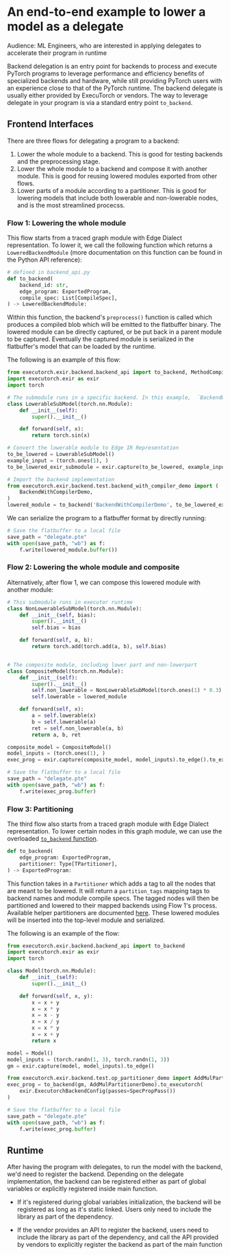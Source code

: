 # An end-to-end example to lower a model as a delegate

Audience: ML Engineers, who are interested in applying delegates to accelerate their program in runtime

Backend delegation is an entry point for backends to process and execute PyTorch
programs to leverage performance and efficiency benefits of specialized
backends and hardware, while still providing PyTorch users with an experience
close to that of the PyTorch runtime. The backend delegate is usually either provided by
ExecuTorch or vendors. The way to leverage delegate in your program is via a standard entry point `to_backend`.


## Frontend Interfaces

There are three flows for delegating a program to a backend:

1. Lower the whole module to a backend. This is good for testing backends and
    the preprocessing stage.
1. Lower the whole module to a backend and compose it with another module. This
    is good for reusing lowered modules exported from other flows.
1. Lower parts of a module according to a partitioner. This is good for
    lowering models that include both lowerable and non-lowerable nodes, and is
    the most streamlined procecss.

### Flow 1: Lowering the whole module

This flow starts from a traced graph module with Edge Dialect representation. To
lower it, we call the following function which returns a `LoweredBackendModule`
(more documentation on this function can be found in the Python API reference):

```python
# defined in backend_api.py
def to_backend(
    backend_id: str,
    edge_program: ExportedProgram,
    compile_spec: List[CompileSpec],
) -> LoweredBackendModule:
```

Within this function, the backend's `preprocess()` function is called which
produces a compiled blob which will be emitted to the flatbuffer binary. The
lowered module can be directly captured, or be put back in a parent module to be
captured. Eventually the captured module is serialized in the flatbuffer's model
that can be loaded by the runtime.

The following is an example of this flow:

```python
from executorch.exir.backend.backend_api import to_backend, MethodCompileSpec
import executorch.exir as exir
import torch

# The submodule runs in a specific backend. In this example,  `BackendWithCompilerDemo` backend
class LowerableSubModel(torch.nn.Module):
    def __init__(self):
        super().__init__()

    def forward(self, x):
        return torch.sin(x)

# Convert the lowerable module to Edge IR Representation
to_be_lowered = LowerableSubModel()
example_input = (torch.ones(1), )
to_be_lowered_exir_submodule = exir.capture(to_be_lowered, example_input).to_edge()

# Import the backend implementation
from executorch.exir.backend.test.backend_with_compiler_demo import (
    BackendWithCompilerDemo,
)
lowered_module = to_backend('BackendWithCompilerDemo', to_be_lowered_exir_submodule, [])
```

We can serialize the program to a flatbuffer format by directly running:

```python
# Save the flatbuffer to a local file
save_path = "delegate.pte"
with open(save_path, "wb") as f:
    f.write(lowered_module.buffer())
```

### Flow 2: Lowering the whole module and composite

Alternatively, after flow 1, we can compose this lowered module with another
module:

```python
# This submodule runs in executor runtime
class NonLowerableSubModel(torch.nn.Module):
    def __init__(self, bias):
        super().__init__()
        self.bias = bias

    def forward(self, a, b):
        return torch.add(torch.add(a, b), self.bias)


# The composite module, including lower part and non-lowerpart
class CompositeModel(torch.nn.Module):
    def __init__(self):
        super().__init__()
        self.non_lowerable = NonLowerableSubModel(torch.ones(1) * 0.3)
        self.lowerable = lowered_module

    def forward(self, x):
        a = self.lowerable(x)
        b = self.lowerable(a)
        ret = self.non_lowerable(a, b)
        return a, b, ret

composite_model = CompositeModel()
model_inputs = (torch.ones(1), )
exec_prog = exir.capture(composite_model, model_inputs).to_edge().to_executorch()

# Save the flatbuffer to a local file
save_path = "delegate.pte"
with open(save_path, "wb") as f:
    f.write(exec_prog.buffer)
```

### Flow 3: Partitioning

The third flow also starts from a traced graph module with Edge Dialect
representation. To lower certain nodes in this graph module, we can use the
overloaded [`to_backend`
function](https://github.com/pytorch/executorch/blob/d9eef24bb720804aa7b400b05241487510ae0dc2/exir/backend/backend_api.py#L39).

```python
def to_backend(
    edge_program: ExportedProgram,
    partitioner: Type[TPartitioner],
) -> ExportedProgram:
```

This function takes in a `Partitioner` which adds a tag to all the nodes that
are meant to be lowered. It will return a `partition_tags` mapping tags to
backend names and module compile specs. The tagged nodes will then be
partitioned and lowered to their mapped backends using Flow 1's process.
Available helper partitioners are documented
[here](./compiler-custom-compiler-passes.md). These lowered modules
will be inserted into the top-level module and serialized.

The following is an example of the flow:
```python
from executorch.exir.backend.backend_api import to_backend
import executorch.exir as exir
import torch

class Model(torch.nn.Module):
    def __init__(self):
        super().__init__()

    def forward(self, x, y):
        x = x + y
        x = x * y
        x = x - y
        x = x / y
        x = x * y
        x = x + y
        return x

model = Model()
model_inputs = (torch.randn(1, 3), torch.randn(1, 3))
gm = exir.capture(model, model_inputs).to_edge()

from executorch.exir.backend.test.op_partitioner_demo import AddMulPartitionerDemo
exec_prog = to_backend(gm, AddMulPartitionerDemo).to_executorch(
    exir.ExecutorchBackendConfig(passes=SpecPropPass())
)

# Save the flatbuffer to a local file
save_path = "delegate.pte"
with open(save_path, "wb") as f:
    f.write(exec_prog.buffer)
```

## Runtime

After having the program with delegates, to run the model with the backend, we'd need to register the backend.
Depending on the delegate implementation, the backend can be registered either as part of global variables or
explicitly registered inside main function.

- If it's registered during global variables initialization, the backend will be registered as long as it's static linked. Users only need to include the library as part of the dependency.

- If the vendor provides an API to register the backend, users need to include the library as part of the dependency, and call the API provided by vendors to explicitly register the backend as part of the main function
